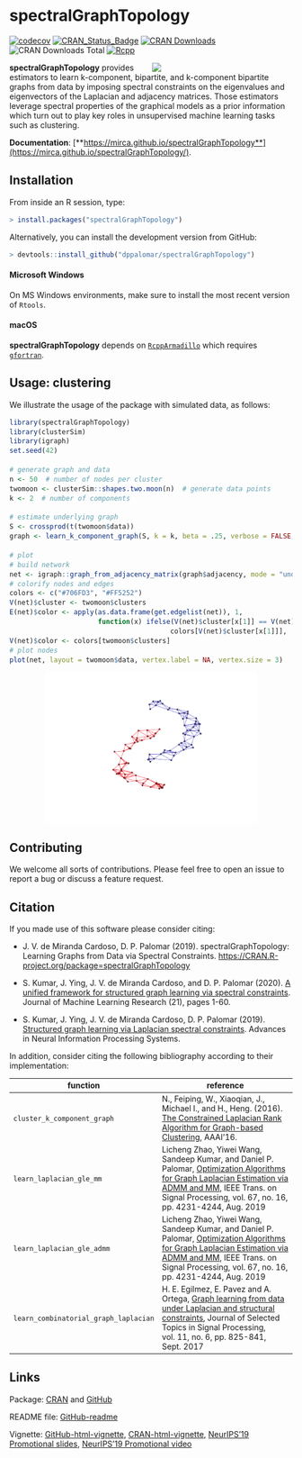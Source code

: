 <!-- README.md is generated from README.Rmd. Please edit that file -->

spectralGraphTopology
=====================

[![codecov](https://codecov.io/gh/mirca/spectralGraphTopology/branch/master/graph/badge.svg?token=0FlrfUz3pg)](https://app.codecov.io/gh/mirca/spectralGraphTopology)
[![CRAN_Status_Badge](https://www.r-pkg.org/badges/version/spectralGraphTopology)](https://cran.r-project.org/package=spectralGraphTopology)
[![CRAN
Downloads](https://cranlogs.r-pkg.org/badges/spectralGraphTopology)](https://cran.r-project.org/package=spectralGraphTopology)
![CRAN Downloads
Total](https://cranlogs.r-pkg.org/badges/grand-total/spectralGraphTopology?color=brightgreen)
[![Rcpp](https://img.shields.io/badge/powered%20by-Rcpp-orange.svg?style=flat)](http://www.rcpp.org/)

<a href="https://mirca.github.io/spectralGraphTopology"><img style="float: right;" width="250" src="./man/figures//circles3_reduced.gif" align="right" /></a>

**spectralGraphTopology** provides estimators to learn k-component,
bipartite, and k-component bipartite graphs from data by imposing
spectral constraints on the eigenvalues and eigenvectors of the
Laplacian and adjacency matrices. Those estimators leverage spectral
properties of the graphical models as a prior information which turn out
to play key roles in unsupervised machine learning tasks such as
clustering.

**Documentation**:
[**https://mirca.github.io/spectralGraphTopology**](https://mirca.github.io/spectralGraphTopology/).

Installation
------------

From inside an R session, type:

``` r
> install.packages("spectralGraphTopology")
```

Alternatively, you can install the development version from GitHub:

``` r
> devtools::install_github("dppalomar/spectralGraphTopology")
```

#### Microsoft Windows

On MS Windows environments, make sure to install the most recent version
of `Rtools`.

#### macOS

**spectralGraphTopology** depends on
[`RcppArmadillo`](https://github.com/RcppCore/RcppArmadillo) which
requires [`gfortran`](https://CRAN.R-project.org/bin/macosx/tools/).

Usage: clustering
-----------------

We illustrate the usage of the package with simulated data, as follows:

``` r
library(spectralGraphTopology)
library(clusterSim)
library(igraph)
set.seed(42)

# generate graph and data
n <- 50  # number of nodes per cluster
twomoon <- clusterSim::shapes.two.moon(n)  # generate data points
k <- 2  # number of components

# estimate underlying graph
S <- crossprod(t(twomoon$data))
graph <- learn_k_component_graph(S, k = k, beta = .25, verbose = FALSE, abstol = 1e-3)

# plot
# build network
net <- igraph::graph_from_adjacency_matrix(graph$adjacency, mode = "undirected", weighted = TRUE)
# colorify nodes and edges
colors <- c("#706FD3", "#FF5252")
V(net)$cluster <- twomoon$clusters
E(net)$color <- apply(as.data.frame(get.edgelist(net)), 1,
                      function(x) ifelse(V(net)$cluster[x[1]] == V(net)$cluster[x[2]],
                                        colors[V(net)$cluster[x[1]]], '#000000'))
V(net)$color <- colors[twomoon$clusters]
# plot nodes
plot(net, layout = twomoon$data, vertex.label = NA, vertex.size = 3)
```

<img src="man/figures/README-plot_k_component-1.png" width="75%" style="display: block; margin: auto;" />

Contributing
------------

We welcome all sorts of contributions. Please feel free to open an issue
to report a bug or discuss a feature request.

Citation
--------

If you made use of this software please consider citing:

-   J. V. de Miranda Cardoso, D. P. Palomar (2019).
    spectralGraphTopology: Learning Graphs from Data via Spectral
    Constraints.
    <a href="https://CRAN.R-project.org/package=spectralGraphTopology" class="uri">https://CRAN.R-project.org/package=spectralGraphTopology</a>

-   S. Kumar, J. Ying, J. V. de Miranda Cardoso, and D. P. Palomar
    (2020). [A unified framework for structured graph learning via
    spectral constraints](https://www.jmlr.org/papers/v21/19-276.html).
    Journal of Machine Learning Research (21), pages 1-60.

-   S. Kumar, J. Ying, J. V. de Miranda Cardoso, D. P. Palomar (2019).
    [Structured graph learning via Laplacian spectral
    constraints](https://papers.nips.cc/paper/9339-structured-graph-learning-via-laplacian-spectral-constraints.pdf).
    Advances in Neural Information Processing Systems.

In addition, consider citing the following bibliography according to
their implementation:

| **function**                          | **reference**                                                                                                                                                                                                                                                                                       |
|---------------------------------------|-----------------------------------------------------------------------------------------------------------------------------------------------------------------------------------------------------------------------------------------------------------------------------------------------------|
| `cluster_k_component_graph`           | N., Feiping, W., Xiaoqian, J., Michael I., and H., Heng. (2016). [The Constrained Laplacian Rank Algorithm for Graph-based Clustering](https://dl.acm.org/doi/10.5555/3016100.3016174), AAAI’16.                                                                                                    |
| `learn_laplacian_gle_mm`              | Licheng Zhao, Yiwei Wang, Sandeep Kumar, and Daniel P. Palomar, [Optimization Algorithms for Graph Laplacian Estimation via ADMM and MM](https://palomar.home.ece.ust.hk/papers/2019/ZhaoWangKumarPalomar-TSP2019.pdf), IEEE Trans. on Signal Processing, vol. 67, no. 16, pp. 4231-4244, Aug. 2019 |
| `learn_laplacian_gle_admm`            | Licheng Zhao, Yiwei Wang, Sandeep Kumar, and Daniel P. Palomar, [Optimization Algorithms for Graph Laplacian Estimation via ADMM and MM](https://palomar.home.ece.ust.hk/papers/2019/ZhaoWangKumarPalomar-TSP2019.pdf), IEEE Trans. on Signal Processing, vol. 67, no. 16, pp. 4231-4244, Aug. 2019 |
| `learn_combinatorial_graph_laplacian` | H. E. Egilmez, E. Pavez and A. Ortega, [Graph learning from data under Laplacian and structural constraints](https://ieeexplore.ieee.org/document/7979524), Journal of Selected Topics in Signal Processing, vol. 11, no. 6, pp. 825-841, Sept. 2017                                                |

Links
-----

Package:
[CRAN](https://CRAN.R-project.org/package=spectralGraphTopology) and
[GitHub](https://github.com/dppalomar/spectralGraphTopology)

README file:
[GitHub-readme](https://github.com/dppalomar/spectralGraphTopology/blob/master/README.md)

Vignette:
[GitHub-html-vignette](https://raw.githack.com/dppalomar/spectralGraphTopology/master/vignettes/SpectralGraphTopology.html),
[CRAN-html-vignette](https://cran.r-project.org/package=spectralGraphTopology/vignettes/SpectralGraphTopology.html),
[NeurIPS’19 Promotional
slides](https://docs.google.com/viewer?url=https://github.com/dppalomar/spectralGraphTopology/raw/master/vignettes/NeurIPS19-promo-slides.pdf),
[NeurIPS’19 Promotional
video](https://www.youtube.com/watch?v=klAqFvyQx7k)
